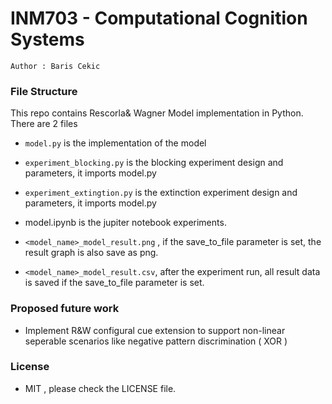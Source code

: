 # INM703 - Computational Cognition Systems

`Author : Baris Cekic`


### File Structure
This repo contains Rescorla& Wagner Model implementation in Python.
There are 2 files 
 - `model.py` is the implementation of the model
 - `experiment_blocking.py` is the blocking experiment design and parameters, it imports model.py
 - `experiment_extingtion.py` is the extinction experiment design and parameters, it imports model.py

 - model.ipynb is the jupiter notebook experiments. 
 - `<model_name>_model_result.png` , if the save_to_file parameter is set, the result graph is also save as png. 
 - `<model_name>_model_result.csv`, after the experiment run, all result data is saved if the save_to_file parameter is set. 
 

### Proposed future work
 - Implement R&W configural cue extension to support non-linear seperable scenarios like negative pattern discrimination ( XOR )

### License
 - MIT , please check the LICENSE file. 

